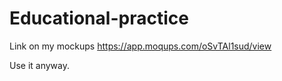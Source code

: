 # Educational-practice

Link on my mockups
https://app.moqups.com/oSvTAl1sud/view
 
 Use it anyway.
